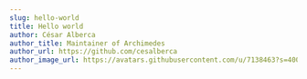 ```yaml
---
slug: hello-world
title: Hello world
author: César Alberca
author_title: Maintainer of Archimedes
author_url: https://github.com/cesalberca
author_image_url: https://avatars.githubusercontent.com/u/7138463?s=400&u=d75a9b21cc8f9ba10c8686f37472c80c6c042b5c&v=4
---
```

